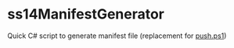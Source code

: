 # ss14ManifestGenerator
Quick C# script to generate manifest file (replacement for [push.ps1](https://docs.spacestation14.io/en/hosting/wizards-reference/publishing-scripts))
